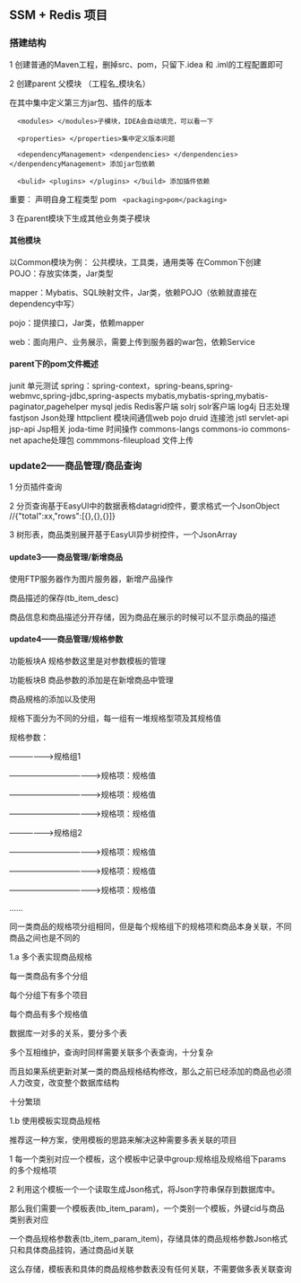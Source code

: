 
## SSM + Redis 项目

### 搭建结构

1 创建普通的Maven工程，删掉src、pom，只留下.idea 和 .iml的工程配置即可

2 创建parent 父模块 （工程名_模块名）

  在其中集中定义第三方jar包、插件的版本
    
      <modules> </modules>子模块，IDEA会自动填充，可以看一下
      
      <properties> </properties>集中定义版本问题
      
      <dependencyManagement> <denpendencies> </denpendencies> </denpendencyManagement> 添加jar包依赖
      
      <bulid> <plugins> </plugins> </build> 添加插件依赖
  
  重要： 声明自身工程类型 pom
 ` <packaging>pom</packaging>`
  
  3 在parent模块下生成其他业务类子模块
  

#### 其他模块
以Common模块为例：
公共模块，工具类，通用类等
在Common下创建
POJO：存放实体类，Jar类型

mapper：Mybatis、SQL映射文件，Jar类，依赖POJO（依赖就直接在dependency中写）

pojo：提供接口，Jar类，依赖mapper

web：面向用户、业务展示，需要上传到服务器的war包，依赖Service

#### parent下的pom文件概述

junit 单元测试
spring：spring-context，spring-beans,spring-webmvc,spring-jdbc,spring-aspects
mybatis,mybatis-spring,mybatis-paginator,pagehelper
mysql
jedis Redis客户端
solrj solr客户端
log4j 日志处理
fastjson Json处理
httpclient 模块间通信web pojo
druid 连接池
jstl servlet-api jsp-api Jsp相关
joda-time 时间操作
commons-langs commons-io commons-net apache处理包
commmons-fileupload 文件上传

### update2——商品管理/商品查询

1 分页插件查询

2 分页查询基于EasyUI中的数据表格datagrid控件，要求格式一个JsonObject
      //{"total":xx,"rows":[{},{},{}]}
      
3 树形表，商品类别展开基于EasyUI异步树控件，一个JsonArray

#### update3——商品管理/新增商品

使用FTP服务器作为图片服务器，新增产品操作

商品描述的保存(tb_item_desc)

商品信息和商品描述分开存储，因为商品在展示的时候可以不显示商品的描述

#### update4——商品管理/规格参数

功能板块A 规格参数这里是对参数模板的管理

功能板块B 商品参数的添加是在新增商品中管理

商品規格的添加以及使用

规格下面分为不同的分组，每一组有一堆规格型项及其规格值

规格参数：

——————>规格组1

————————————>规格项：规格值

————————————>规格项：规格值

————————————>规格项：规格值

——————>规格组2

————————————>规格项：规格值

————————————>规格项：规格值

————————————>规格项：规格值

......

同一类商品的规格项分组相同，但是每个规格组下的规格项和商品本身关联，不同商品之间也是不同的


1.a 多个表实现商品规格

每一类商品有多个分组

每个分组下有多个项目

每个商品有多个规格值

数据库一对多的关系，要分多个表

多个互相维护，查询时同样需要关联多个表查询，十分复杂

而且如果系统更新对某一类的商品规格结构修改，那么之前已经添加的商品也必须人力改变，改变整个数据库结构

十分繁琐 

1.b 使用模板实现商品规格

推荐这一种方案，使用模板的思路来解决这种需要多表关联的项目

1 每一个类别对应一个模板，这个模板中记录中group:规格组及规格组下params的多个规格项

2 利用这个模板一个一个读取生成Json格式，将Json字符串保存到数据库中。

那么我们需要一个模板表(tb_item_param)，一个类别一个模板，外键cid与商品类别表对应

一个商品规格参数表(tb_item_param_item)，存储具体的商品规格参数Json格式只和具体商品挂钩，通过商品id关联

这么存储，模板表和具体的商品规格参数表没有任何关联，不需要做多表关联查询